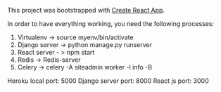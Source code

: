 This project was bootstrapped with [Create React App](https://github.com/facebookincubator/create-react-app).

In order to have everything working, you need the following processes:
1. Virtualenv -> source myenv/bin/activate
2. Django server -> python manage.py runserver
3. React server - > npm start
4. Redis -> Redis-server
5. Celery -> celery -A siteadmin worker -l info -B

Heroku local port: 5000
Django server port: 8000
React js port: 3000
